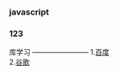 
### javascript
### 123

库学习
————————
1.[百度](http://www.baidu.com)<br/>
2.[谷歌](http://www.google.com)<br/>